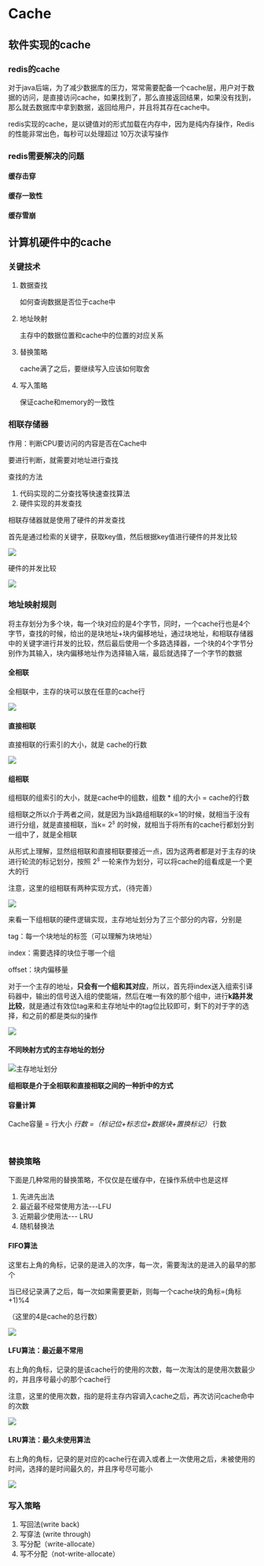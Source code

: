 # Cache

## 软件实现的cache

### redis的cache

对于java后端，为了减少数据库的压力，常常需要配备一个cache层，用户对于数据的访问，是直接访问cache，如果找到了，那么直接返回结果，如果没有找到，那么就去数据库中拿到数据，返回给用户，并且将其存在cache中。

redis实现的cache，是以键值对的形式加载在内存中，因为是纯内存操作，Redis的性能非常出色，每秒可以处理超过 10万次读写操作

### redis需要解决的问题

#### 缓存击穿

#### 缓存一致性

#### 缓存雪崩

## 计算机硬件中的cache

### 关键技术

1. 数据查找

   如何查询数据是否位于cache中

2. 地址映射

   主存中的数据位置和cache中的位置的对应关系

3. 替换策略

   cache满了之后，要继续写入应该如何取舍

4. 写入策略

   保证cache和memory的一致性

### 相联存储器

作用：判断CPU要访问的内容是否在Cache中

要进行判断，就需要对地址进行查找

查找的方法

1. 代码实现的二分查找等快速查找算法
2. 硬件实现的并发查找

相联存储器就是使用了硬件的并发查找

首先是通过检索的关键字，获取key值，然后根据key值进行硬件的并发比较

![](../.gitbook/assets/相联存储器0.png)

硬件的并发比较

![](../.gitbook/assets/相联存储器.png)

### 地址映射规则

将主存划分为多个块，每一个块对应的是4个字节，同时，一个cache行也是4个字节，查找的时候，给出的是块地址+块内偏移地址，通过块地址，和相联存储器中的关键字进行并发的比较，然后最后使用一个多路选择器，一个块的4个字节分别作为其输入，块内偏移地址作为选择输入端，最后就选择了一个字节的数据

#### 全相联

全相联中，主存的块可以放在任意的cache行

![](../.gitbook/assets/全相联.png)

#### 直接相联

直接相联的行索引的大小，就是 cache的行数

![](../.gitbook/assets/直接相联.png)

#### 组相联

组相联的组索引的大小，就是cache中的组数，组数 \* 组的大小 = cache的行数

组相联之所以介于两者之间，就是因为当k路组相联的k=1的时候，就相当于没有进行分组，就是直接相联，当k= $2^{s}$ 的时候，就相当于将所有的cache行都划分到一组中了，就是全相联

从形式上理解，显然组相联和直接相联要接近一点，因为这两者都是对于主存的块进行轮流的标记划分，按照 $2^{s}$ 一轮来作为划分，可以将cache的组看成是一个更大的行

注意，这里的组相联有两种实现方式，（待完善）

![](../.gitbook/assets/组相联.png)

来看一下组相联的硬件逻辑实现，主存地址划分为了三个部分的内容，分别是

tag：每一个块地址的标签（可以理解为块地址）

index：需要选择的块位于哪一个组

offset：块内偏移量

对于一个主存的地址，**只会有一个组和其对应**，所以，首先将index送入组索引译码器中，输出的信号送入组的使能端，然后在唯一有效的那个组中，进行**k路并发比较**，就是通过有效位tag来和主存地址中的tag位比较即可，剩下的对于字的选择，和之前的都是类似的操作

![](../.gitbook/assets/组相联硬件逻辑实现.png)

#### 不同映射方式的主存地址的划分

![&#x4E3B;&#x5B58;&#x5730;&#x5740;&#x5212;&#x5206;](../.gitbook/assets/不同映射方式的主存地址划分.png)

**组相联是介于全相联和直接相联之间的一种折中的方式**

#### 容量计算

Cache容量 = 行大小  _行数 =（标记位+标志位+数据块+置换标记）_ 行数

​

### 替换策略

下面是几种常用的替换策略，不仅仅是在缓存中，在操作系统中也是这样

1. 先进先出法
2. 最近最不经常使用方法---LFU
3. 近期最少使用法--- LRU
4. 随机替换法

#### FIFO算法

这里右上角的角标，记录的是进入的次序，每一次，需要淘汰的是进入的最早的那个

当已经记录满了之后，每一次如果需要更新，则每一个cache块的角标=\(角标+1\)%4

（这里的4是cache的总行数）

![](../.gitbook/assets/fifo.png)

#### LFU算法：最近最不常用

右上角的角标，记录的是该cache行的使用的次数，每一次淘汰的是使用次数最少的，并且序号最小的那个cache行

注意，这里的使用次数，指的是将主存内容调入cache之后，再次访问cache命中的次数

![](../.gitbook/assets/lfu.png)

#### LRU算法：最久未使用算法

右上角的角标，记录的是对应的cache行在调入或者上一次使用之后，未被使用的时间，选择的是时间最久的，并且序号尽可能小

![](../.gitbook/assets/lru.png)

### 写入策略

1. 写回法\(write back\)
2. 写穿法 \(write through\)
3. 写分配（write-allocate）
4. 写不分配（not-write-allocate）

